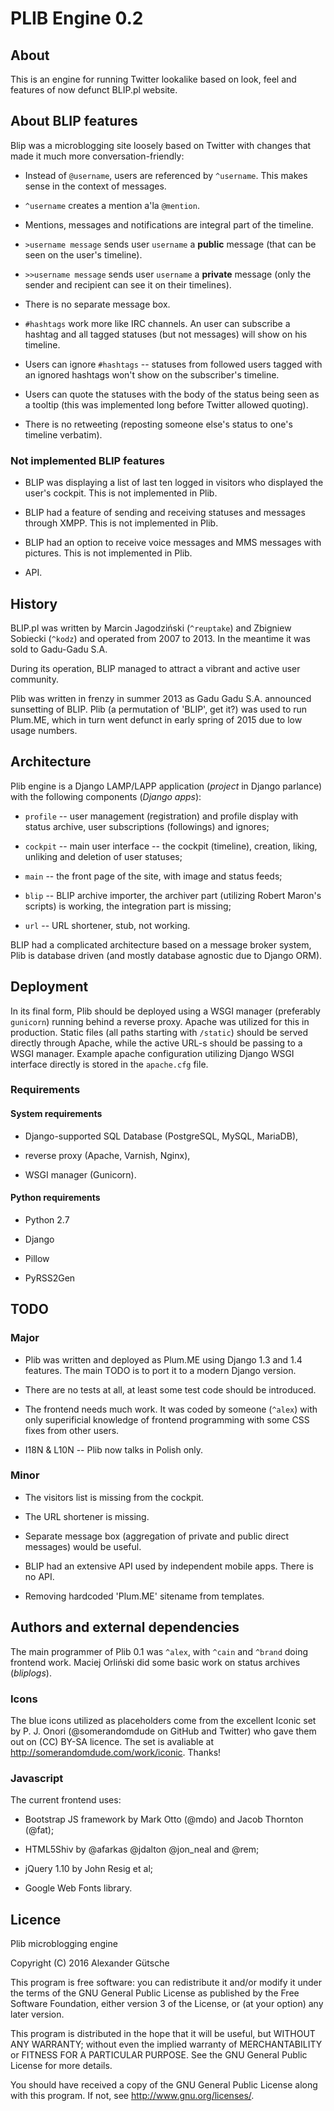 # PLIB Engine 0.2

## About

This is an engine for running Twitter lookalike based on look, feel and features of now defunct BLIP.pl website.

## About BLIP features

Blip was a microblogging site loosely based on Twitter with changes that made it much more conversation-friendly:

* Instead of `@username`, users are referenced by `^username`. This makes sense in the context of messages.

* `^username` creates a mention a'la `@mention`.

* Mentions, messages and notifications are integral part of the timeline.

* `>username message` sends user `username` a **public** message (that can be seen on the user's timeline).

* `>>username message` sends user `username` a **private** message (only the sender and recipient can see it on their timelines).

* There is no separate message box.

* `#hashtags` work more like IRC channels. An user can subscribe a hashtag and all tagged statuses (but not messages) will show on his timeline.

* Users can ignore `#hashtags` -- statuses from followed users tagged with an ignored hashtags won't show on the subscriber's timeline.

* Users can quote the statuses with the body of the status being seen as a tooltip (this was implemented long before Twitter allowed quoting).

* There is no retweeting (reposting someone else's status to one's timeline verbatim).

### Not implemented BLIP features

* BLIP was displaying a list of last ten logged in visitors who displayed the user's cockpit. This is not implemented in Plib.

* BLIP had a feature of sending and receiving statuses and messages through XMPP. This is not implemented in Plib.

* BLIP had an option to receive voice messages and MMS messages with pictures. This is not implemented in Plib.

* API.

## History

BLIP.pl was written by Marcin Jagodziński (`^reuptake`) and Zbigniew Sobiecki (`^kodz`) and operated from 2007 to 2013. In the meantime it was sold to Gadu-Gadu S.A.

During its operation, BLIP managed to attract a vibrant and active user community.

Plib was written in frenzy in summer 2013 as Gadu Gadu S.A. announced sunsetting of BLIP. Plib (a permutation of 'BLIP', get it?) was used to run Plum.ME, which in turn went defunct in early spring of 2015 due to low usage numbers.

## Architecture

Plib engine is a Django LAMP/LAPP application (*project* in Django parlance) with the following components (*Django apps*):

* `profile` -- user management (registration) and profile display with status archive, user subscriptions (followings) and ignores;

* `cockpit` -- main user interface -- the cockpit (timeline), creation, liking, unliking and deletion of user statuses;

* `main` -- the front page of the site, with image and status feeds;

* `blip` -- BLIP archive importer, the archiver part (utilizing Robert Maron's scripts) is working, the integration part is missing;

* `url` -- URL shortener, stub, not working.

BLIP had a complicated architecture based on a message broker system, Plib is database driven (and mostly database agnostic due to Django ORM).

## Deployment

In its final form, Plib should be deployed using a WSGI manager (preferably `gunicorn`) running behind a reverse proxy. Apache was utilized for this in production. Static files (all paths starting with `/static`) should be served directly through Apache, while the active URL-s should be passing to a WSGI manager. Example apache configuration utilizing Django WSGI interface directly is stored in the `apache.cfg` file.
 
### Requirements

#### System requirements

* Django-supported SQL Database (PostgreSQL, MySQL, MariaDB),

* reverse proxy (Apache, Varnish, Nginx),

* WSGI manager (Gunicorn).

#### Python requirements

* Python 2.7

* Django

* Pillow

* PyRSS2Gen

## TODO

### Major

* Plib was written and deployed as Plum.ME using Django 1.3 and 1.4 features. The main TODO is to port it to a modern Django version.

* There are no tests at all, at least some test code should be introduced.

* The frontend needs much work. It was coded by someone (`^alex`) with only superificial knowledge of frontend programming with some CSS fixes from other users.

* I18N & L10N -- Plib now talks in Polish only.

### Minor

* The visitors list is missing from the cockpit.

* The URL shortener is missing.

* Separate message box (aggregation of private and public direct messages) would be useful.

* BLIP had an extensive API used by independent mobile apps. There is no API.

* Removing hardcoded 'Plum.ME' sitename from templates.

## Authors and external dependencies

The main programmer of Plib 0.1 was `^alex`, with `^cain` and `^brand` doing frontend work. Maciej Orliński did some basic work on status archives (*bliplogs*).

### Icons

The blue icons utilized as placeholders come from the excellent Iconic set by P. J. Onori (@somerandomdude on GitHub and Twitter) who gave them out on (CC) BY-SA licence. The set is avaliable at <http://somerandomdude.com/work/iconic>. Thanks!
 
### Javascript

The current frontend uses:

* Bootstrap JS framework by Mark Otto (@mdo) and Jacob Thornton (@fat);

* HTML5Shiv by @afarkas @jdalton @jon_neal and @rem;

* jQuery 1.10 by John Resig et al;

* Google Web Fonts library.

## Licence

Plib microblogging engine

Copyright (C) 2016 Alexander Gütsche

This program is free software: you can redistribute it and/or modify it under the terms of the GNU General Public License as published by the Free Software Foundation, either version 3 of the License, or (at your option) any later version.

This program is distributed in the hope that it will be useful, but WITHOUT ANY WARRANTY; without even the implied warranty of MERCHANTABILITY or FITNESS FOR A PARTICULAR PURPOSE.  See the GNU General Public License for more details.

You should have received a copy of the GNU General Public License along with this program.  If not, see <http://www.gnu.org/licenses/>.